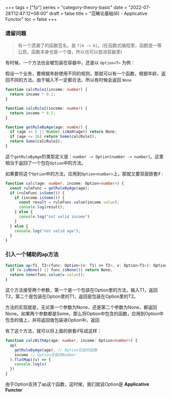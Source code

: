 +++
tags = ["fp"]
series = "category-theory-basic"
date = "2022-07-28T12:47:12+08:00"
draft = false
title = "范畴论基础(6) - Applicative Functor"
toc = false
+++

### 遗留问题

> 有一个遗漏了的函数签名，是 `T[A -> B]`。(在函数式编程里，函数是一等公民，函数本身也是一个值，所以也可以放进容器里)

有时候，一个方法也会被包装在容器中，还是以 `Option<T>` 为例：

假设一个业务，要根据年龄使用不同的规则，那就可以有一个函数，根据年龄，返回不同的方法。由于输入不一定都合法，所以有时候会返回 `None`

```typescript
function calcRule1(income: number) {
  return income * 0.1;
}

function calcRule2(income: number) {
  return income * 0.2;
}

function getRuleByAge(age: number) {
  if (age <= 5 || Number.isNaN(age)) return None;
  if (age <= 16) return Some(calcRule1);
  return Some(calcRule2);
}
```

这个`getRuleByAge`的类型定义是：`number -> Option[number -> number]`。这里相当于返回了一个包在`Option`中的方法。

如果要将这个`Option`中的方法，应用到`Option<number>`上，那就又要双层嵌套if :

```typescript
function calc(age: number, income: Option<number>) {
  const ruleFunc = getRuleByAge(age);
  if (ruleFunc.isSome()) {
    if (income.isSome()) {
      const result = ruleFunc.value(income.value);
      console.log(result);
    } else {
      console.log("not valid income")
    }
  } else {
    console.log("not valid age");
  }
}
```

### 引入一个辅助的ap方法

```typescript
function ap<T1, T2>(func: Option<(v: T1) => T2>, v: Option<T1>): Option<T2> {
  if (v.isNone() || func.isNone()) return None;
  return Some(func.value(v.value));
}
```

这个方法接受两个参数，第一个是一个包装在Option里的方法，输入T1，返回T2，第二个是包装在Option里的T1，返回是包装在Option里的T2。

方法的实现就是，无论第一个参数为None，还是第二个参数为None，都返回None。如果两个参数都是Some，那么将Option中包含的函数，应用到Option中包含的值上，并将返回值包装进Option中，返回

有了这个方法，就可以将上面的嵌套if写成这样：

```typescript
function calcWithAp(age: number, income: Option<number>) {
  ap(
    getRuleByAge(age), // Option包装的函数
    income // Option包装的Number
  ).flatMap((v) => {
    console.log(v)
  })
}
```

由于Option支持了ap这个函数，这时候，我们就说Option是 **Applicative Functor**